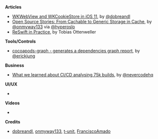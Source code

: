 **Articles**

* [WKWebView and WKCookieStore in iOS 11](https://medium.com/appssemble/wkwebview-and-wkcookiestore-in-ios-11-5b423e0829f8), by [@dobreandl](https://twitter.com/dobreandl)
* [Open Source Stories: From Cachable to Generic Storage in Cache](https://medium.com/hyperoslo/open-source-stories-from-cachable-to-generic-storage-in-cache-418d9a230d51), by [@onmyway133](https://twitter.com/onmyway133) via [@hyperoslo](https://twitter.com/hyperoslo)
* [ReSwift in Practice](https://medium.com/@tobi_86596/reswift-in-practice-1512e0f59eb5), by Tobias Ottenweller

**Tools/Controls**

* [cocoapods-graph - generates a dependencies graph report](https://github.com/erickjung/cocoapods-graph), by [@erickjung](https://twitter.com/erickjung)

**Business**

* [What we learned about CI/CD analysing 75k builds](https://nevercode.io/blog/what-we-learned-about-ci-cd-tool-analysing-75k-builds/), by [@nevercodehq](https://twitter.com/nevercodehq)

**UI/UX**

* 

**Videos**

* 

**Credits**

* [dobreandl](https://github.com/dobreandl), [onmyway133](https://github.com/onmyway133), [t-unit](https://github.com/t-unit), [FranciscoAmado](https://github.com/FranciscoAmado)
